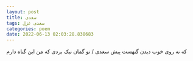 ```yaml
---
layout: post
title: سعدی
tags: سعدی غزل
categories: poem
date: 2022-06-13 02:03:28.838683
---
```


که نه روی خوب دیدن گنهست پیش سعدی / تو گمان نیک بردی که من این گناه دارم
